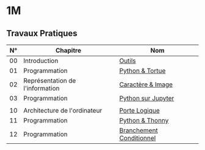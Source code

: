 # 1M

## Travaux Pratiques

| **N°** | **Chapitre**                    | **Nom**                                 |
| :----: | ------------------------------- | --------------------------------------- |
|   00   | Introduction                    | [Outils](1m/tp-00.md)                   |
|   01   | Programmation                   | [Python & Tortue](1m/tp-01.md)          |
|   02   | Représentation de l'information | [Caractère & Image](1m/tp-02.md)        |
|   03   | Programmation                   | [Python sur Jupyter](1m/tp-03.md)       |
|        |                                 |                                         |
|   10   | Architecture de l'ordinateur    | [Porte Logique](1m/tp-10.md)            |
|   11   | Programmation                   | [Python & Thonny](1m/tp-11.md)          |
|   12   | Programmation                   | [Branchement Conditionnel](1m/tp-12.md) |
